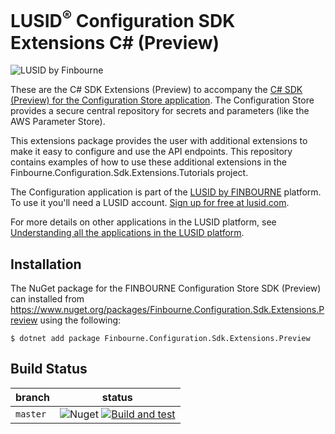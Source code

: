 # LUSID<sup>®</sup> Configuration SDK Extensions C# (Preview)
![LUSID by Finbourne](https://content.finbourne.com/LUSID_repo.png)

These are the C# SDK Extensions (Preview) to accompany the [C# SDK (Preview) for the Configuration Store application](https://github.com/finbourne/configuration-sdk-csharp-preview). The Configuration Store provides a secure central repository for secrets and parameters (like the AWS Parameter Store).

This extensions package provides the user with additional extensions to make it easy to configure and use the API endpoints. This repository contains examples of how to use these additional extensions in the Finbourne.Configuration.Sdk.Extensions.Tutorials project.

The Configuration application is part of the [LUSID by FINBOURNE](https://www.finbourne.com/lusid-technology) platform. To use it you'll need a LUSID account. [Sign up for free at lusid.com](https://www.lusid.com/app/signup).

For more details on other applications in the LUSID platform, see [Understanding all the applications in the LUSID platform](https://support.lusid.com/knowledgebase/article/KA-01787/en-us).

## Installation

The NuGet package for the FINBOURNE Configuration Store SDK (Preview) can installed from https://www.nuget.org/packages/Finbourne.Configuration.Sdk.Extensions.Preview using the following:

```
$ dotnet add package Finbourne.Configuration.Sdk.Extensions.Preview
```

## Build Status 

| branch | status |
| --- | --- |
| `master` | ![Nuget](https://img.shields.io/nuget/v/Finbourne.Configuration.Sdk.Extensions.Preview?color=blue) [![Build and test](https://github.com/finbourne/configuration-sdk-extensions-csharp-preview/actions/workflows/build-and-test.yaml/badge.svg)](https://github.com/finbourne/configuration-sdk-extensions-csharp-preview/actions/workflows/build-and-test.yaml) |
